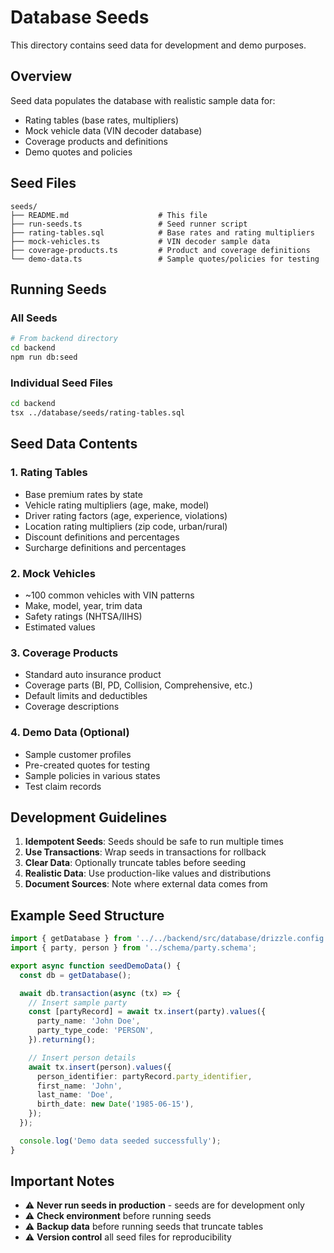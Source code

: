 # Database Seeds

This directory contains seed data for development and demo purposes.

## Overview

Seed data populates the database with realistic sample data for:
- Rating tables (base rates, multipliers)
- Mock vehicle data (VIN decoder database)
- Coverage products and definitions
- Demo quotes and policies

## Seed Files

```
seeds/
├── README.md                    # This file
├── run-seeds.ts                 # Seed runner script
├── rating-tables.sql            # Base rates and rating multipliers
├── mock-vehicles.ts             # VIN decoder sample data
├── coverage-products.ts         # Product and coverage definitions
└── demo-data.ts                 # Sample quotes/policies for testing
```

## Running Seeds

### All Seeds
```bash
# From backend directory
cd backend
npm run db:seed
```

### Individual Seed Files
```bash
cd backend
tsx ../database/seeds/rating-tables.sql
```

## Seed Data Contents

### 1. Rating Tables
- Base premium rates by state
- Vehicle rating multipliers (age, make, model)
- Driver rating factors (age, experience, violations)
- Location rating multipliers (zip code, urban/rural)
- Discount definitions and percentages
- Surcharge definitions and percentages

### 2. Mock Vehicles
- ~100 common vehicles with VIN patterns
- Make, model, year, trim data
- Safety ratings (NHTSA/IIHS)
- Estimated values

### 3. Coverage Products
- Standard auto insurance product
- Coverage parts (BI, PD, Collision, Comprehensive, etc.)
- Default limits and deductibles
- Coverage descriptions

### 4. Demo Data (Optional)
- Sample customer profiles
- Pre-created quotes for testing
- Sample policies in various states
- Test claim records

## Development Guidelines

1. **Idempotent Seeds**: Seeds should be safe to run multiple times
2. **Use Transactions**: Wrap seeds in transactions for rollback
3. **Clear Data**: Optionally truncate tables before seeding
4. **Realistic Data**: Use production-like values and distributions
5. **Document Sources**: Note where external data comes from

## Example Seed Structure

```typescript
import { getDatabase } from '../../backend/src/database/drizzle.config';
import { party, person } from '../schema/party.schema';

export async function seedDemoData() {
  const db = getDatabase();

  await db.transaction(async (tx) => {
    // Insert sample party
    const [partyRecord] = await tx.insert(party).values({
      party_name: 'John Doe',
      party_type_code: 'PERSON',
    }).returning();

    // Insert person details
    await tx.insert(person).values({
      person_identifier: partyRecord.party_identifier,
      first_name: 'John',
      last_name: 'Doe',
      birth_date: new Date('1985-06-15'),
    });
  });

  console.log('Demo data seeded successfully');
}
```

## Important Notes

- ⚠️ **Never run seeds in production** - seeds are for development only
- ⚠️ **Check environment** before running seeds
- ⚠️ **Backup data** before running seeds that truncate tables
- ⚠️ **Version control** all seed files for reproducibility

